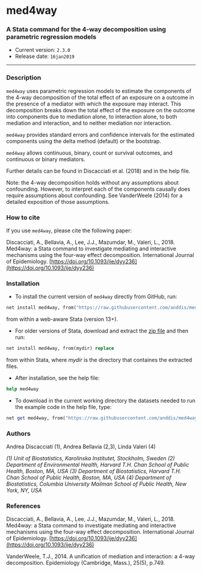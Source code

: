 # med4way
### A Stata command for the 4-way decomposition using parametric regression models

- Current version: `2.3.0` 
- Release date: `16jan2019`

---

### Description

`med4way` uses parametric regression models to estimate the components of the 4-way decomposition of the total effect of an exposure on a outcome in the presence of a mediator with which the exposure may interact. This decomposition breaks down the total effect of the exposure on the outcome into components due to mediation alone, to interaction alone, to both mediation and interaction, and to neither mediation nor interaction.

`med4way` provides standard errors and confidence intervals for the estimated components using the delta method (default) or the bootstrap.

`med4way` allows continuous, binary, count or survival outcomes, and continuous or binary mediators. 

Further details can be found in Discacciati et al. (2018) and in the help file.

Note: the 4-way decomposition holds without any assumptions about confounding. However, to interpret each of the components causally does require assumptions about confounding. See VanderWeele (2014) for a detailed exposition of those assumptions.

### How to cite

If you use `med4way`, please cite the following paper:

Discacciati, A., Bellavia, A., Lee, J.J., Mazumdar, M., Valeri, L., 2018. Med4way: a Stata command to investigate mediating and interactive mechanisms using the four-way effect decomposition. International Journal of Epidemiology. [https://doi.org/10.1093/ije/dyy236](https://doi.org/10.1093/ije/dyy236)

### Installation

- To install the current version of `med4way` directly from GitHub, run:
```Stata
net install med4way, from("https://raw.githubusercontent.com/anddis/med4way/master/") replace
``` 
from within a web-aware Stata (version 13+).

- For older versions of Stata, download and extract the [zip file](https://github.com/anddis/med4way/archive/master.zip) and then run:
```Stata
net install med4way, from(mydir) replace 
```
from within Stata, where *mydir* is the directory that containes the extracted files.

- After installation, see the help file:
```Stata
help med4way
```
- To download in the current working directory the datasets needed to run the example code in the help file, type:
```Stata
net get med4way, from("https://raw.githubusercontent.com/anddis/med4way/master/")
```

### Authors

Andrea Discacciati (1), Andrea Bellavia (2,3), Linda Valeri (4)

*(1) Unit of Biostatistics, Karolinska Institutet, Stockholm, Sweden (2) Department of Environmental Health, Harvard T.H. Chan School of Public Health, Boston, MA, USA (3) Department of Biostatistics, Harvard T.H. Chan School of Public Health, Boston, MA, USA (4) Department of Biostatistics, Columbia University Mailman School of Public Health, New York, NY, USA*

### References

Discacciati, A., Bellavia, A., Lee, J.J., Mazumdar, M., Valeri, L., 2018. Med4way: a Stata command to investigate mediating and interactive mechanisms using the four-way effect decomposition. International Journal of Epidemiology. [https://doi.org/10.1093/ije/dyy236](https://doi.org/10.1093/ije/dyy236)

VanderWeele, T.J., 2014. A unification of mediation and interaction: a 4-way decomposition. Epidemiology (Cambridge, Mass.), 25(5), p.749.